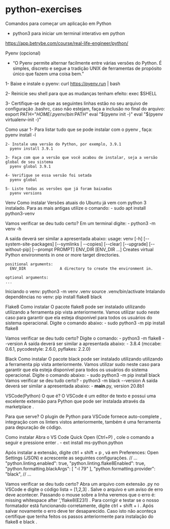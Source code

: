 # python-exercises
Comandos para começar um aplicação em Python
  - python3 para iniciar um terminal interativo em python


https://app.betrybe.com/course/real-life-engineer/python/

Pyenv (opcional)
  - “O Pyenv permite alternar facilmente entre várias versões do Python. É simples, discreto e segue a tradição UNIX de ferramentas de propósito único que fazem uma coisa bem.”

  1- Baixe e instale o pyenv:
      curl https://pyenv.run | bash

  2- Reinicie seu shell para que as mudanças tenham efeito:
      exec $SHELL

  3- Certifique-se de que as seguintes linhas estão no seu arquivo de configuração .bashrc, caso não estejam, faça a inclusão no final do arquivo:
      export PATH="$HOME/.pyenv/bin:$PATH"
      eval "$(pyenv init -)"
      eval "$(pyenv virtualenv-init -)"

  Como usar
    1- Para listar tudo que se pode instalar com o pyenv , faça:
      pyenv install -l

    2- Instale uma versão do Python, por exemplo, 3.9.1
      pyenv install 3.9.1

    3- Faça com que a versão que você acabou de instalar, seja a versão global de seu sistema
      pyenv global 3.9.1

    4- Verifique se essa versão foi setada
      pyenv global

    5- Liste todas as versões que já foram baixadas
      pyenv versions

Venv
  Como instalar
    Versões atuais do Ubuntu já vem com python 3 instalado. Para as mais antigas utilize o comando:
    - sudo apt install python3-venv

  Vamos verificar se deu tudo certo?
    Em um terminal digite:
    - python3 -m venv -h

  A saída deverá ser similar a apresentada abaixo:
    usage: venv [-h] [--system-site-packages] [--symlinks | --copies] [--clear]
                [--upgrade] [--without-pip] [--prompt PROMPT]
                ENV_DIR [ENV_DIR ...]
    Creates virtual Python environments in one or more target directories.

    positional arguments:
      ENV_DIR               A directory to create the environment in.

    optional arguments:
    ...
  
  Iniciando o venv:
    python3 -m venv .venv
    source .venv/bin/activate
  Intalando dependências no venv:
    pip install flake8 black

Flake8
  Como instalar
  O pacote flake8 pode ser instalado utilizando utilizando a ferramenta pip vista anteriormente. Vamos utilizar sudo neste caso para garantir que ela esteja disponível para todos os usuários do sistema operacional. Digite o comando abaixo:
    - sudo python3 -m pip install flake8

  Vamos verificar se deu tudo certo?
  Digite o comando:
    - python3 -m flake8 --version
  A saída deverá ser similar a apresentada abaixo:
    - 3.8.4 (mccabe: 0.6.1, pycodestyle: 2.6.0, pyflakes: 2.2.0)

Black
  Como instalar
  O pacote black pode ser instalado utilizando utilizando a ferramenta pip vista anteriormente. Vamos utilizar sudo neste caso para garantir que ela esteja disponível para todos os usuários do sistema operacional. Digite o comando abaixo:
    - sudo python3 -m pip install black
  Vamos verificar se deu tudo certo?
    - python3 -m black --version
  A saída deverá ser similar a apresentada abaixo:
    - __main__.py, version 20.8b1

VSCode(Python)
  O que é?
    O VSCode é um editor de texto e possui uma excelente extensão para Python que pode ser instalada através da marketplace .

  Para que serve?
    O plugin de Python para VSCode fornece auto-complete , integração com os linters vistos anteriormente, também é uma ferramenta para depuração de código.

  Como instalar
    Abra o VS Code Quick Open (Ctrl+P) , cole o comando a seguir e pressione enter .
    - ext install ms-python.python

  Após instalar a extensão, digite ctrl + shift + p , vá em Preferences: Open Settings (JSON) e acrescente as seguintes configurações.
    // ...
        "python.linting.enabled": true,
        "python.linting.flake8Enabled": true,
        "python.formatting.blackArgs": [
            "-l 79"
        ],
        "python.formatting.provider": "black",
    // ...

  Vamos verificar se deu tudo certo?
    Abra um arquivo com extensão .py no VSCode e digite o código lista = [1,2,3] . Salve o arquivo e um aviso de erro deve acontecer.
    Passando o mouse sobre a linha veremos que o erro é: missing whitespace after ','flake8(E231) .
    Para corrigir e testar se o nosso formatador está funcionando corretamente, digite ctrl + shift + i . Após salvar novamente o erro deve ter desaparecido. Caso isto não aconteça certifique que tenha feitos os passos anteriormente para instalação do flake8 e black .